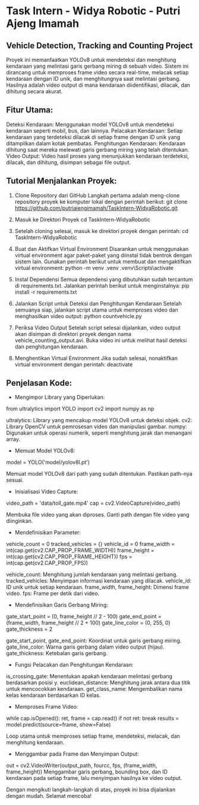 # Task Intern - Widya Robotic - Putri Ajeng Imamah
## Vehicle Detection, Tracking and Counting Project

Proyek ini memanfaatkan YOLOv8 untuk mendeteksi dan menghitung kendaraan yang melintasi garis gerbang miring di sebuah video. Sistem ini dirancang untuk memproses frame video secara real-time, melacak setiap kendaraan dengan ID unik, dan menghitungnya saat melintasi gerbang. Hasilnya adalah video output di mana kendaraan diidentifikasi, dilacak, dan dihitung secara akurat.


## Fitur Utama:
Deteksi Kendaraan: Menggunakan model YOLOv8 untuk mendeteksi kendaraan seperti mobil, bus, dan lainnya.
Pelacakan Kendaraan: Setiap kendaraan yang terdeteksi dilacak di setiap frame dengan ID unik yang ditampilkan dalam kotak pembatas.
Penghitungan Kendaraan: Kendaraan dihitung saat mereka melewati garis gerbang miring yang telah ditentukan.
Video Output: Video hasil proses yang menunjukkan kendaraan terdeteksi, dilacak, dan dihitung, disimpan sebagai file output.


## Tutorial Menjalankan Proyek:
1. Clone Repository dari GitHub
Langkah pertama adalah meng-clone repository proyek ke komputer lokal dengan perintah berikut:
git clone https://github.com/putriajengimamah/TaskIntern-WidyaRobotic.git

2. Masuk ke Direktori Proyek
cd TaskIntern-WidyaRobotic

3. Setelah cloning selesai, masuk ke direktori proyek dengan perintah:
cd TaskIntern-WidyaRobotic

4. Buat dan Aktifkan Virtual Environment
Disarankan untuk menggunakan virtual environment agar paket-paket yang diinstal tidak bentrok dengan sistem lain. Gunakan perintah berikut untuk membuat dan mengaktifkan virtual environment:
python -m venv .venv
.venv\Scripts\activate

5. Instal Dependensi
Semua dependensi yang dibutuhkan sudah tercantum di requirements.txt. Jalankan perintah berikut untuk menginstalnya:
pip install -r requirements.txt

6. Jalankan Script untuk Deteksi dan Penghitungan Kendaraan
Setelah semuanya siap, jalankan script utama untuk memproses video dan menghasilkan video output:
python countvehicle.py

7. Periksa Video Output
Setelah script selesai dijalankan, video output akan disimpan di direktori proyek dengan nama vehicle_counting_output.avi. Buka video ini untuk melihat hasil deteksi dan penghitungan kendaraan.

8. Menghentikan Virtual Environment
Jika sudah selesai, nonaktifkan virtual environment dengan perintah:
deactivate


## Penjelasan Kode:
- Mengimpor Library yang Diperlukan:

from ultralytics import YOLO
import cv2
import numpy as np

ultralytics: Library yang mencakup model YOLOv8 untuk deteksi objek.
cv2: Library OpenCV untuk pemrosesan video dan manipulasi gambar.
numpy: Digunakan untuk operasi numerik, seperti menghitung jarak dan menangani array.

- Memuat Model YOLOv8:

model = YOLO('model/yolov8l.pt')

Memuat model YOLOv8 dari path yang sudah ditentukan. Pastikan path-nya sesuai.

- Inisialisasi Video Capture:

video_path = 'data/toll_gate.mp4'
cap = cv2.VideoCapture(video_path)

Membuka file video yang akan diproses. Ganti path dengan file video yang diinginkan.

- Mendefinisikan Parameter:

vehicle_count = 0
tracked_vehicles = {}
vehicle_id = 0
frame_width = int(cap.get(cv2.CAP_PROP_FRAME_WIDTH))
frame_height = int(cap.get(cv2.CAP_PROP_FRAME_HEIGHT))
fps = int(cap.get(cv2.CAP_PROP_FPS))

vehicle_count: Menghitung jumlah kendaraan yang melintasi gerbang.
tracked_vehicles: Menyimpan informasi kendaraan yang dilacak.
vehicle_id: ID unik untuk setiap kendaraan.
frame_width, frame_height: Dimensi frame video.
fps: Frame per detik dari video.

- Mendefinisikan Garis Gerbang Miring:

gate_start_point = (0, frame_height // 2 - 100)
gate_end_point = (frame_width, frame_height // 2 + 100)
gate_line_color = (0, 255, 0)
gate_thickness = 2

gate_start_point, gate_end_point: Koordinat untuk garis gerbang miring.
gate_line_color: Warna garis gerbang dalam video output (hijau).
gate_thickness: Ketebalan garis gerbang.

- Fungsi Pelacakan dan Penghitungan Kendaraan:

is_crossing_gate: Menentukan apakah kendaraan melintasi gerbang berdasarkan posisi y.
euclidean_distance: Menghitung jarak antara dua titik untuk mencocokkan kendaraan.
get_class_name: Mengembalikan nama kelas kendaraan berdasarkan ID kelas.

- Memproses Frame Video:

while cap.isOpened():
    ret, frame = cap.read()
    if not ret:
        break
    results = model.predict(source=frame, show=False)

Loop utama untuk memproses setiap frame, mendeteksi, melacak, dan menghitung kendaraan.

- Menggambar pada Frame dan Menyimpan Output:

out = cv2.VideoWriter(output_path, fourcc, fps, (frame_width, frame_height))
Menggambar garis gerbang, bounding box, dan ID kendaraan pada setiap frame, lalu menyimpan hasilnya ke video output.

Dengan mengikuti langkah-langkah di atas, proyek ini bisa dijalankan dengan mudah. Selamat mencoba!
